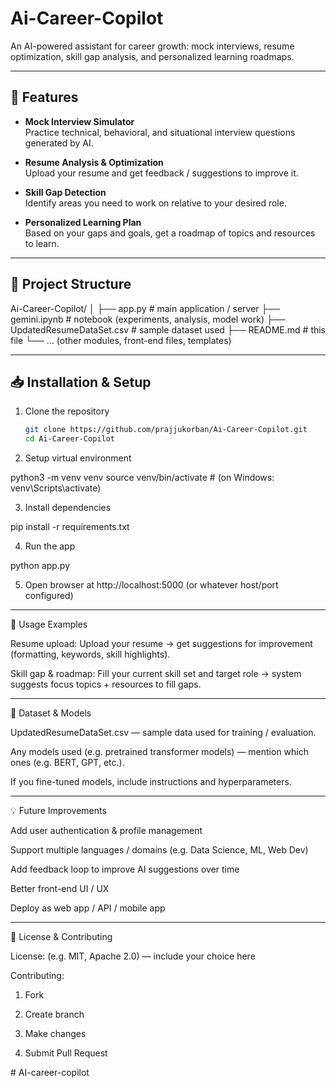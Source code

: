# Ai-Career-Copilot

An AI-powered assistant for career growth: mock interviews, resume optimization, skill gap analysis, and personalized learning roadmaps.

---

## 🚀 Features

- **Mock Interview Simulator**  
  Practice technical, behavioral, and situational interview questions generated by AI.

- **Resume Analysis & Optimization**  
  Upload your resume and get feedback / suggestions to improve it.

- **Skill Gap Detection**  
  Identify areas you need to work on relative to your desired role.

- **Personalized Learning Plan**  
  Based on your gaps and goals, get a roadmap of topics and resources to learn.

---

## 📂 Project Structure

Ai-Career-Copilot/ │ ├── app.py                  # main application / server ├── gemini.ipynb            # notebook (experiments, analysis, model work) ├── UpdatedResumeDataSet.csv # sample dataset used ├── README.md               # this file └── … (other modules, front-end files, templates)


---

## 📥 Installation & Setup

1. Clone the repository  
   ```bash
   git clone https://github.com/prajjukorban/Ai-Career-Copilot.git
   cd Ai-Career-Copilot

2. Setup virtual environment

python3 -m venv venv
source venv/bin/activate     # (on Windows: venv\Scripts\activate)


3. Install dependencies

pip install -r requirements.txt


4. Run the app

python app.py


5. Open browser at http://localhost:5000 (or whatever host/port configured)




---

🧪 Usage Examples

Resume upload:
Upload your resume → get suggestions for improvement (formatting, keywords, skill highlights).

Skill gap & roadmap:
Fill your current skill set and target role → system suggests focus topics + resources to fill gaps.



---

📝 Dataset & Models

UpdatedResumeDataSet.csv — sample data used for training / evaluation.

Any models used (e.g. pretrained transformer models) — mention which ones (e.g. BERT, GPT, etc.).

If you fine-tuned models, include instructions and hyperparameters.



---

💡 Future Improvements

Add user authentication & profile management

Support multiple languages / domains (e.g. Data Science, ML, Web Dev)

Add feedback loop to improve AI suggestions over time

Better front-end UI / UX

Deploy as web app / API / mobile app



---

📄 License & Contributing

License: (e.g. MIT, Apache 2.0) — include your choice here

Contributing:

1. Fork


2. Create branch


3. Make changes


4. Submit Pull Request




#   A I - c a r e e r - c o p i l o t  
 